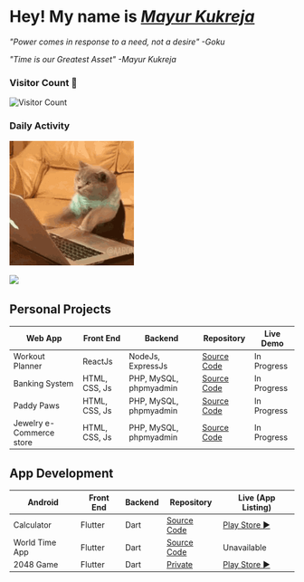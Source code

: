 # Hey! My name is [_Mayur Kukreja_](http://mayurkukreja.com) 

_"Power comes in response to a need, not a desire" -Goku_

_"Time is our Greatest Asset" -Mayur Kukreja_

### Visitor Count 🔄️
![Visitor Count](https://profile-counter.glitch.me/mayurrkukreja/count.svg)

### Daily Activity
<p align="left"> <img src="hello-there.gif"> </p>

<p align="left">
  <img width="49%" src="https://github-readme-streak-stats.herokuapp.com/?user=mayurrkukreja&theme=tokyonight" />
</p>


## Personal Projects

| Web App                  | Front End     | Backend                | Repository                                                | Live Demo   |
|--------------------------|---------------|------------------------|-----------------------------------------------------------|-------------|
| Workout Planner          | ReactJs       | NodeJs, ExpressJs      | [Source Code](https://github.com/mayurrkukreja/Workout-Planner-Frontend) | In Progress |
| Banking System           | HTML, CSS, Js | PHP, MySQL, phpmyadmin | [Source Code](https://github.com/mayurrkukreja/Bank-PHP)                 | In Progress |
| Paddy Paws               | HTML, CSS, Js | PHP, MySQL, phpmyadmin | [Source Code](https://github.com/mayurrkukreja/PaddyPaws)                | In Progress |
| Jewelry e-Commerce store | HTML, CSS, Js | PHP, MySQL, phpmyadmin | [Source Code](https://github.com/mayurrkukreja/jewel-store)              | In Progress |

## App Development

| Android        | Front End | Backend | Repository                                          | Live (App Listing)                                                        |
|----------------|-----------|---------|-----------------------------------------------------|---------------------------------------------------------------------------|
| Calculator     | Flutter   | Dart    | [Source Code](https://github.com/mayurrkukreja/calculator-flutter) | [Play Store ▶️](https://play.google.com/store/apps/details?id=com.mayurkukreja.calculator) |
| World Time App | Flutter   | Dart    | [Source Code](https://github.com/mayurrkukreja/World_Time_app)     | Unavailable                                                               |
| 2048 Game      | Flutter   | Dart    | [Private](https://github.com)| [Play Store ▶️](https://play.google.com/store/apps/details?id=com.games.boardgames.flutter_games&pcampaignid=web_share)|
